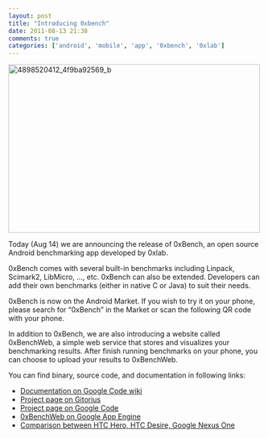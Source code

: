```yaml
---
layout: post
title: "Introducing 0xbench"
date: 2011-08-13 21:38
comments: true
categories: ['android', 'mobile', 'app', '0xbench', '0xlab']
---
```


<a href="http://www.flickr.com/photos/bizkit/4898571830/"
title="4898520412_4f9ba92569_b by bizkit@tw, on Flickr"><img
src="http://farm5.staticflickr.com/4115/4898571830_372a9599a5.jpg" width="500"
height="334" alt="4898520412_4f9ba92569_b"></a>

Today (Aug 14) we are announcing the release of 0xBench, an open source Android
benchmarking app developed by 0xlab.

0xBench comes with several built-in benchmarks including Linpack, Scimark2,
LibMicro, ..., etc. 0xBench can also be extended. Developers can add their own
benchmarks (either in native C or Java) to suit their needs.

<!-- more -->

0xBench is now on the Android Market. If you wish to try it on your phone,
please search for “0xBench” in the Market or scan the following QR code with
your phone.

In addition to 0xBench, we are also introducing a website called 0xBenchWeb, a
simple web service that stores and visualizes your benchmarking results. After
finish running benchmarks on your phone, you can choose to upload your results
to 0xBenchWeb.

You can find binary, source code, and documentation in following links: 

- [Documentation on Google Code wiki](http://code.google.com/p/0xbench/w/list)
- [Project page on Gitorius](http://gitorious.org/0xbench/0xbench)
- [Project page on Google Code](http://code.google.com/p/0xbench/)
- [0xBenchWeb on Google App Engine](http://0xbenchmark.appspot.com/)
- [Comparison between HTC Hero, HTC Desire, Google Nexus One](http://0xbenchmark.appspot.com/run/bizkit.tw@gmail.com/Demo)

